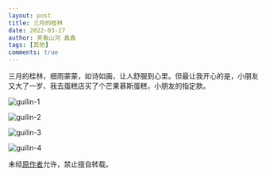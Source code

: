 ```yaml
---
layout: post
title: 三月的桂林
date: 2022-03-27
author: 笑看山河 鑫鑫
tags: [其他]
comments: true
---
```


三月的桂林，细雨蒙蒙，如诗如画，让人舒服到心里。但最让我开心的是，小朋友又大了一岁、我去蛋糕店买了个芒果慕斯蛋糕，小朋友的指定款。

<!-- more -->

![guilin-1](https://images.xilong.tk/guilin-1.jpg)

![guilin-2](https://images.xilong.tk/guilin-2.jpg)

![guilin-3](https://images.xilong.tk/guilin-3.jpg)

![guilin-4](https://images.xilong.tk/guilin-4.jpg)

未经[原作者](mailto:reprint@xilong.tk)允许，禁止擅自转载。